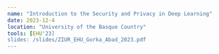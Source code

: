 ```yaml
---
name: "Introduction to the Security and Privacy in Deep Learning"
date: 2023-12-4
location: "University of the Basque Country"
tools: [EHU'23]
slides: /slides/ZIUR_EHU_Gorka_Abad_2023.pdf
---
```

